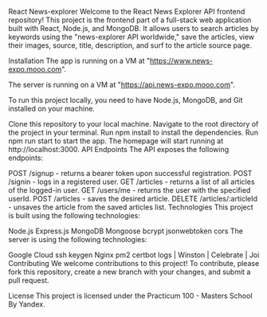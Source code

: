 React News-explorer
Welcome to the React News Explorer API frontend repository! This project is the frontend part of a full-stack web application built with React, Node.js, and MongoDB. It allows users to search articles by keywords using the "news-explorer API worldwide," save the articles, view their images, source, title, description, and surf to the article source page.

Installation
The app is running on a VM at "https://www.news-expo.mooo.com".

The server is running on a VM at "https://api.news-expo.mooo.com".

To run this project locally, you need to have Node.js, MongoDB, and Git installed on your machine.

Clone this repository to your local machine.
Navigate to the root directory of the project in your terminal.
Run npm install to install the dependencies.
Run npm run start to start the app.
The homepage will start running at http://localhost:3000.
API Endpoints
The API exposes the following endpoints:

POST /signup - returns a bearer token upon successful registration.
POST /signin - logs in a registered user.
GET /articles - returns a list of all articles of the logged-in user.
GET /users/me - returns the user with the specified userId.
POST /articles - saves the desired article.
DELETE /articles/:articleId - unsaves the article from the saved articles list.
Technologies
This project is built using the following technologies:

Node.js
Express.js
MongoDB
Mongoose
bcrypt
jsonwebtoken
cors
The server is using the following technologies:

Google Cloud
ssh keygen
Nginx
pm2
certbot
logs | Winston | Celebrate | Joi
Contributing
We welcome contributions to this project! To contribute, please fork this repository, create a new branch with your changes, and submit a pull request.

License
This project is licensed under the Practicum 100 - Masters School By Yandex.
